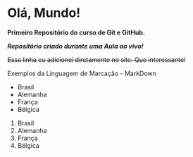 # Olá, Mundo!

__Primeiro Repositório do curso de Git e GitHub.__

_**Repositório criado durante uma Aula ao vivo!**_

~~Essa linha eu adicionei diretamente no site. Que interessante!~~

Exemplos da Linguagem de Marcação - MarkDown

* Brasil
* Alemanha
* França
* Bélgica
     
1. Brasil
1. Alemanha
5. França
0. Bélgica
